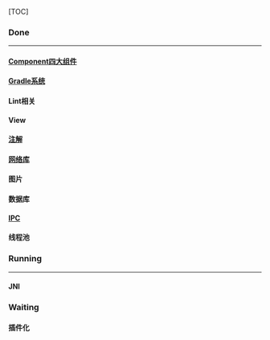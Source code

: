 [TOC]

### Done

---

#### [Component四大组件](https://github.com/player1992/Component)

#### [Gradle系统](https://github.com/player1992/Gradle)

#### Lint相关

#### View

#### [注解](https://github.com/player1992/Annotation)

#### [网络库](https://github.com/player1992/NetWork)

#### 图片

#### 数据库

#### [IPC](https://github.com/player1992/IPC)

#### 线程池



### Running

----

#### JNI





### Waiting

#### 

#### 插件化





